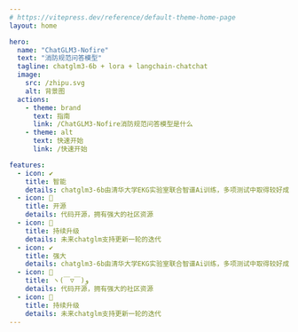 ```yaml
---
# https://vitepress.dev/reference/default-theme-home-page
layout: home

hero:
  name: "ChatGLM3-Nofire"
  text: "消防规范问答模型"
  tagline: chatglm3-6b + lora + langchain-chatchat
  image:
    src: /zhipu.svg
    alt: 背景图
  actions:
    - theme: brand
      text: 指南
      link: /ChatGLM3-Nofire消防规范问答模型是什么
    - theme: alt
      text: 快速开始
      link: /快速开始

features:
  - icon: ✔
    title: 智能
    details: chatglm3-6b由清华大学EKG实验室联合智谱Ai训练，多项测试中取得较好成绩
  - icon: 👏
    title: 开源
    details: 代码开源，拥有强大的社区资源
  - icon: 🎉
    title: 持续升级
    details: 未来chatglm支持更新一轮的迭代
  - icon: ✔
    title: 强大
    details: chatglm3-6b由清华大学EKG实验室联合智谱Ai训练，多项测试中取得较好成绩
  - icon: 👏
    title: ヽ(￣▽￣)و
    details: 代码开源，拥有强大的社区资源
  - icon: 🎉
    title: 持续升级
    details: 未来chatglm支持更新一轮的迭代
---
```


